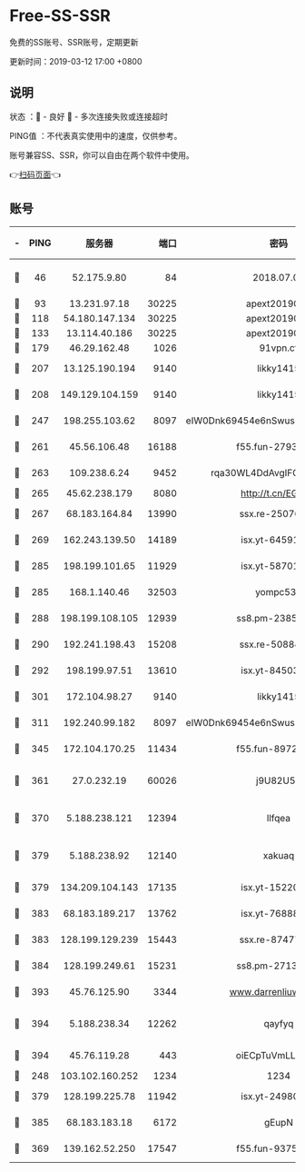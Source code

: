 # Free-SS-SSR

免费的SS账号、SSR账号，定期更新

更新时间：2019-03-12 17:00 +0800

## 说明

状态     ：🙂 - 良好 🙁 - 多次连接失败或连接超时

PING值   ：不代表真实使用中的速度，仅供参考。

账号兼容SS、SSR，你可以自由在两个软件中使用。

👉[扫码页面](https://liesauer.github.io/Free-SS-SSR/)👈

## 账号

|-|PING|服务器|端口|密码|加密方式|区域|
|:----:|:----:|:-----:|-----:|:----:|:----:|:----:|
|🙂|46|52.175.9.80|84|2018.07.07|chacha20-ietf-poly1305|HK|
|🙂|93|13.231.97.18|30225|apext2019006|chacha20|JP|
|🙂|118|54.180.147.134|30225|apext2019006|chacha20|KR|
|🙂|133|13.114.40.186|30225|apext2019006|chacha20|JP|
|🙂|179|46.29.162.48|1026|91vpn.cf|rc4-md5|RU|
|🙂|207|13.125.190.194|9140|likky1415|aes-256-cfb|KR|
|🙂|208|149.129.104.159|9140|likky1415|aes-256-cfb|HK|
|🙂|247|198.255.103.62|8097|eIW0Dnk69454e6nSwuspv9DmS201tQ0D|aes-256-cfb|US|
|🙂|261|45.56.106.48|16188|f55.fun-27930556|aes-256-cfb|US|
|🙂|263|109.238.6.24|9452|rqa30WL4DdAvgIFG6Fs3znzTa|aes-256-cfb|FR|
|🙂|265|45.62.238.179|8080|http://t.cn/EGJIyrl|rc4-md5|CA|
|🙂|267|68.183.164.84|13990|ssx.re-25076562|aes-256-cfb|US|
|🙂|269|162.243.139.50|14189|isx.yt-64591414|aes-256-cfb|US|
|🙂|285|198.199.101.65|11929|isx.yt-58701773|aes-256-cfb|US|
|🙂|285|168.1.140.46|32503|yompc535|aes-256-cfb|AU|
|🙂|288|198.199.108.105|12939|ss8.pm-23852707|aes-256-cfb|US|
|🙂|290|192.241.198.43|15208|ssx.re-50884758|aes-256-cfb|US|
|🙂|292|198.199.97.51|13610|isx.yt-84503596|aes-256-cfb|US|
|🙂|301|172.104.98.27|9140|likky1415|aes-256-cfb|JP|
|🙂|311|192.240.99.182|8097|eIW0Dnk69454e6nSwuspv9DmS201tQ0D|aes-256-cfb|US|
|🙂|345|172.104.170.25|11434|f55.fun-89729095|aes-256-cfb|SG|
|🙂|361|27.0.232.19|60026|j9U82U53|xchacha20-ietf-poly1305|HK|
|🙂|370|5.188.238.121|12394|llfqea|chacha20-ietf-poly1305|BR|
|🙂|379|5.188.238.92|12140|xakuaq|chacha20-ietf-poly1305|BR|
|🙂|379|134.209.104.143|17135|isx.yt-15220743|aes-256-cfb|SG|
|🙂|383|68.183.189.217|13762|isx.yt-76888960|aes-256-cfb|SG|
|🙂|383|128.199.129.239|15443|ssx.re-87477398|aes-256-cfb|SG|
|🙂|384|128.199.249.61|15231|ss8.pm-27130247|aes-256-cfb|SG|
|🙂|393|45.76.125.90|3344|www.darrenliuwei.com|aes-256-cfb|AU|
|🙂|394|5.188.238.34|12262|qayfyq|chacha20-ietf-poly1305|BR|
|🙂|394|45.76.119.28|443|oiECpTuVmLLxk4Ts|aes-256-cfb|AU|
|🙂|248|103.102.160.252|1234|1234|rc4-md5|JP|
|🙂|379|128.199.225.78|11942|isx.yt-24980353|aes-256-cfb|SG|
|🙂|385|68.183.183.18|6172|gEupN|aes-256-cfb|SG|
|🙁|369|139.162.52.250|17547|f55.fun-93753526|aes-256-cfb|SG|
